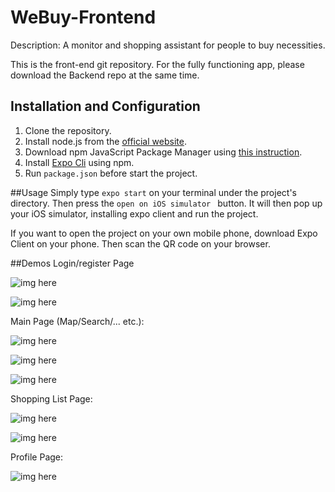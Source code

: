 # WeBuy-Frontend
Description: A monitor and shopping assistant for people to buy necessities.

This is the front-end git repository. For the fully functioning app, please 
download the Backend repo at the same time.

## Installation and Configuration
1. Clone the repository.
2. Install node.js from the [official website](https://nodejs.org/en/).
3. Download npm JavaScript Package Manager using [this instruction](https://www.npmjs.com/get-npm).
4. Install [Expo Cli](https://docs.expo.io/workflow/expo-cli/) using npm.
5. Run ```package.json``` before start the project.

##Usage
Simply type ```expo start``` on your terminal under the project's directory.
Then press the ```open on iOS simulator ``` button. It will then pop up your 
iOS simulator, installing expo client and run the project.

If you want to open the project on your own mobile phone, download Expo Client on
your phone. Then scan the QR code on your browser.

##Demos
Login/register Page

![img here](./assets/screenshot/login.png)

![img here](./assets/screenshot/register.png)

Main Page (Map/Search/... etc.):

![img here](./assets/screenshot/map.png)

![img here](./assets/screenshot/items.png)

![img here](./assets/screenshot/modal.png)

Shopping List Page:

![img here](./assets/screenshot/plan.png)

![img here](./assets/screenshot/wishlist.png)

Profile Page:

![img here](./assets/screenshot/profile.png)


